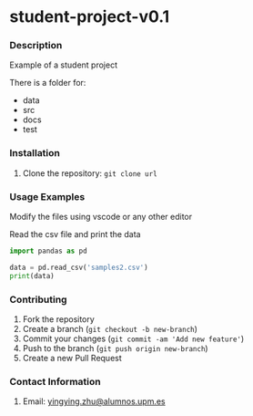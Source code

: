 # student-project-v0.1

### Description

Example of a student project

There is a folder for:
- data
- src
- docs
- test

### Installation

1. Clone the repository: `git clone url`

### Usage Examples

Modify the files using vscode or any other editor

Read the csv file and print the data

```python
import pandas as pd

data = pd.read_csv('samples2.csv')
print(data)
```


### Contributing

1. Fork the repository
2. Create a branch (`git checkout -b new-branch`)
3. Commit your changes (`git commit -am 'Add new feature'`)
4. Push to the branch (`git push origin new-branch`)
5. Create a new Pull Request

### Contact Information

1. Email: yingying.zhu@alumnos.upm.es